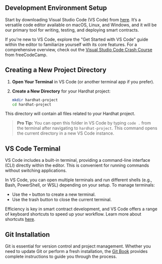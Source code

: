 ## Development Environment Setup

Start by downloading Visual Studio Code (VS Code) from [here](https://code.visualstudio.com/). It’s a versatile code editor available on macOS, Linux, and Windows, and it will be our primary tool for writing, testing, and deploying smart contracts.

If you're new to VS Code, explore the "Get Started with VS Code" guide within the editor to familiarize yourself with its core features. For a comprehensive overview, check out the [Visual Studio Code Crash Course](https://www.youtube.com/watch?v=WPqXP_kLzpo) from freeCodeCamp.

## Creating a New Project Directory

1. **Open Your Terminal** in VS Code (or another terminal app if you prefer).
2. **Create a New Directory** for your Hardhat project:

   ```bash
   mkdir hardhat-project
   cd hardhat-project
   ```

This directory will contain all files related to your Hardhat project.

> **Pro Tip:** You can open this folder in VS Code by typing `code .` from the terminal after navigating to `hardhat-project`. This command opens the current directory in a new VS Code instance.

## VS Code Terminal

VS Code includes a built-in terminal, providing a command-line interface (CLI) directly within the editor. This is convenient for running commands without switching applications.

In VS Code, you can open multiple terminals and run different shells (e.g., Bash, PowerShell, or WSL) depending on your setup. To manage terminals:

- Use the `+` button to create a new terminal.
- Use the trash button to close the current terminal.

Efficiency is key in smart contract development, and VS Code offers a range of keyboard shortcuts to speed up your workflow. Learn more about shortcuts [here](https://code.visualstudio.com/docs/getstarted/keybindings).

## Git Installation

Git is essential for version control and project management. Whether you need to update Git or perform a fresh installation, the [Git Book](https://git-scm.com/book/en/v2/Getting-Started-Installing-Git) provides complete instructions to guide you through the process.